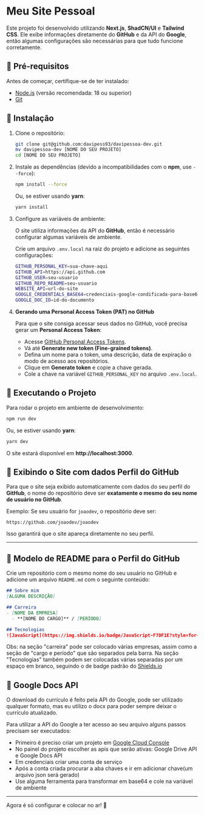 # Meu Site Pessoal

Este projeto foi desenvolvido utilizando **Next.js**, **ShadCN/UI** e **Tailwind CSS**. Ele exibe informações diretamente do **GitHub** e da API do **Google**, então algumas configurações são necessárias para que tudo funcione corretamente.

## 📌 Pré-requisitos

Antes de começar, certifique-se de ter instalado:

- [Node.js](https://nodejs.org/) (versão recomendada: 18 ou superior)
- [Git](https://git-scm.com/)

## 🚀 Instalação

1. Clone o repositório:

   ```sh
   git clone git@github.com:davipess93/davipessoa-dev.git
   mv davipessoa-dev [NOME DO SEU PROJETO]
   cd [NOME DO SEU PROJETO]
   ```

2. Instale as dependências (devido a incompatibilidades com o **npm**, use `--force`):

   ```sh
   npm install --force
   ```

   Ou, se estiver usando **yarn**:

   ```sh
   yarn install
   ```

3. Configure as variáveis de ambiente:

   O site utiliza informações da API do **GitHub**, então é necessário configurar algumas variáveis de ambiente.  

   Crie um arquivo `.env.local` na raiz do projeto e adicione as seguintes configurações:

   ```sh
   GITHUB_PERSONAL_KEY=sua-chave-aqui
   GITHUB_API=https://api.github.com
   GITHUB_USER=seu-usuario
   GITHUB_REPO_README=seu-usuario
   WEBSITE_API=url-do-site
   GOOGLE_CREDENTIALS_BASE64=credenciais-google-condificada-para-base64
   GOOGLE_DOC_ID=id-do-documento
   ```

4. **Gerando uma Personal Access Token (PAT) no GitHub**  

   Para que o site consiga acessar seus dados no GitHub, você precisa gerar um **Personal Access Token**:

   - Acesse [GitHub Personal Access Tokens](https://github.com/settings/personal-access-tokens).
   - Vá até **Generate new token (Fine-grained tokens)**.
   - Defina um nome para o token, uma descrição, data de expiração o modo de acesso aos repositórios.
   - Clique em **Generate token** e copie a chave gerada.
   - Cole a chave na variável `GITHUB_PERSONAL_KEY` no arquivo `.env.local`.

## 🔄 Executando o Projeto

Para rodar o projeto em ambiente de desenvolvimento:

```sh
npm run dev
```

Ou, se estiver usando **yarn**:

```sh
yarn dev
```

O site estará disponível em **http://localhost:3000**.

## 🎯 Exibindo o Site com dados Perfil do GitHub

Para que o site seja exibido automaticamente com dados do seu perfil do **GitHub**, o nome do repositório deve ser **exatamente o mesmo do seu nome de usuário no GitHub**.  

Exemplo: Se seu usuário for `joaodev`, o repositório deve ser:

```
https://github.com/joaodev/joaodev
```

Isso garantirá que o site apareça diretamente no seu perfil.

---

## 📝 Modelo de README para o Perfil do GitHub

Crie um repositório com o mesmo nome do seu usuário no GitHub e adicione um arquivo `README.md` com o seguinte conteúdo:

```md
## Sobre mim  
[ALGUMA DESCRIÇÃO]

## Carreira
- [NOME DA EMPRESA]
  - **[NOME DO CARGO]** / [PERÍODO]

## Tecnologias
![JavaScript](https://img.shields.io/badge/JavaScript-F7DF1E?style=for-the-badge&logo=javascript&logoColor=black)
```

Obs: na seção "carreira" pode ser colocado várias empresas, assim como a seção de "cargo e período" que são separados pela barra. Na seção "Tecnologias" também podem ser colocadas várias separadas por um espaço em branco, seguindo o de badge padrão do [Shields.io](https://shields.io/)

## 📄 Google Docs API

O download do currículo é feito pela API do Google, pode ser utilizado qualquer formato, mas eu utilizo o docx para poder sempre deixar o currículo atualizado.

Para utilizar a API do Google a ter acesso ao seu arquivo alguns passos precisam ser executados:

- Primeiro é preciso criar um projeto em [Google Cloud Console](https://console.cloud.google.com)
- No painel do projeto escolher as apis que serão ativas: Google Drive API e Google Docs API
- Em credenciais criar uma conta de serviço
- Após a conta criada procurar a aba chaves e ir em adicionar chave(um arquivo json será gerado)
- Use alguma ferramenta para transformar em base64 e cole na variável de ambiente

---

Agora é só configurar e colocar no ar! 🚀
